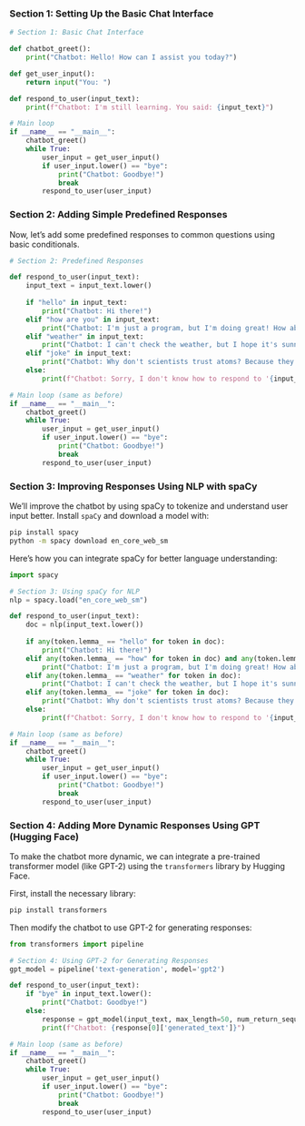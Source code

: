 ### Section 1: **Setting Up the Basic Chat Interface**

```python
# Section 1: Basic Chat Interface

def chatbot_greet():
    print("Chatbot: Hello! How can I assist you today?")

def get_user_input():
    return input("You: ")

def respond_to_user(input_text):
    print(f"Chatbot: I'm still learning. You said: {input_text}")

# Main loop
if __name__ == "__main__":
    chatbot_greet()
    while True:
        user_input = get_user_input()
        if user_input.lower() == "bye":
            print("Chatbot: Goodbye!")
            break
        respond_to_user(user_input)
```

### Section 2: **Adding Simple Predefined Responses**

Now, let’s add some predefined responses to common questions using basic conditionals.

```python
# Section 2: Predefined Responses

def respond_to_user(input_text):
    input_text = input_text.lower()
    
    if "hello" in input_text:
        print("Chatbot: Hi there!")
    elif "how are you" in input_text:
        print("Chatbot: I'm just a program, but I'm doing great! How about you?")
    elif "weather" in input_text:
        print("Chatbot: I can't check the weather, but I hope it's sunny!")
    elif "joke" in input_text:
        print("Chatbot: Why don't scientists trust atoms? Because they make up everything!")
    else:
        print(f"Chatbot: Sorry, I don't know how to respond to '{input_text}'.")

# Main loop (same as before)
if __name__ == "__main__":
    chatbot_greet()
    while True:
        user_input = get_user_input()
        if user_input.lower() == "bye":
            print("Chatbot: Goodbye!")
            break
        respond_to_user(user_input)
```

### Section 3: **Improving Responses Using NLP with spaCy**

We’ll improve the chatbot by using spaCy to tokenize and understand user input better. Install `spaCy` and download a model with:
```bash
pip install spacy
python -m spacy download en_core_web_sm
```

Here’s how you can integrate spaCy for better language understanding:

```python
import spacy

# Section 3: Using spaCy for NLP
nlp = spacy.load("en_core_web_sm")

def respond_to_user(input_text):
    doc = nlp(input_text.lower())
    
    if any(token.lemma_ == "hello" for token in doc):
        print("Chatbot: Hi there!")
    elif any(token.lemma_ == "how" for token in doc) and any(token.lemma_ == "be" for token in doc):
        print("Chatbot: I'm just a program, but I'm doing great! How about you?")
    elif any(token.lemma_ == "weather" for token in doc):
        print("Chatbot: I can't check the weather, but I hope it's sunny!")
    elif any(token.lemma_ == "joke" for token in doc):
        print("Chatbot: Why don't scientists trust atoms? Because they make up everything!")
    else:
        print(f"Chatbot: Sorry, I don't know how to respond to '{input_text}'.")

# Main loop (same as before)
if __name__ == "__main__":
    chatbot_greet()
    while True:
        user_input = get_user_input()
        if user_input.lower() == "bye":
            print("Chatbot: Goodbye!")
            break
        respond_to_user(user_input)
```

### Section 4: **Adding More Dynamic Responses Using GPT (Hugging Face)**

To make the chatbot more dynamic, we can integrate a pre-trained transformer model (like GPT-2) using the `transformers` library by Hugging Face.

First, install the necessary library:
```bash
pip install transformers
```

Then modify the chatbot to use GPT-2 for generating responses:

```python
from transformers import pipeline

# Section 4: Using GPT-2 for Generating Responses
gpt_model = pipeline('text-generation', model='gpt2')

def respond_to_user(input_text):
    if "bye" in input_text.lower():
        print("Chatbot: Goodbye!")
    else:
        response = gpt_model(input_text, max_length=50, num_return_sequences=1)
        print(f"Chatbot: {response[0]['generated_text']}")

# Main loop (same as before)
if __name__ == "__main__":
    chatbot_greet()
    while True:
        user_input = get_user_input()
        if user_input.lower() == "bye":
            print("Chatbot: Goodbye!")
            break
        respond_to_user(user_input)
```
